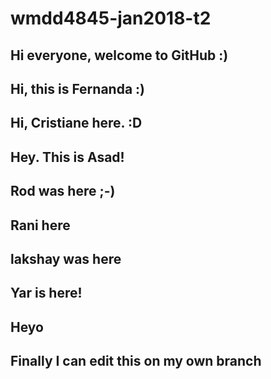# wmdd4845-jan2018-t2

## Hi everyone, welcome to GitHub :)
## Hi, this is Fernanda :)
## Hi, Cristiane here. :D
## Hey. This is Asad!
## Rod was here ;-)
## Rani here
## lakshay was here
## Yar is here!
## Heyo
## Finally I can edit this on my own branch
